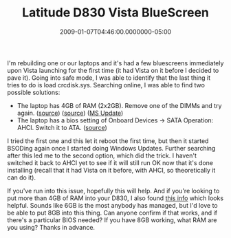 ﻿---
title: Latitude D830 Vista BlueScreen
date: "2009-01-07T04:46:00.0000000-05:00"
description: I'm rebuilding one or our laptops and it's had a few bluescreens
featuredImage: img/latitude-d830-vista-bluescreen-featured.png
---

I'm rebuilding one or our laptops and it's had a few bluescreens immediately upon Vista launching for the first time (it had Vista on it before I decided to pave it). Going into safe mode, I was able to identify that the last thing it tries to do is load crcdisk.sys. Searching online, I was able to find two possible solutions:

* The laptop has 4GB of RAM (2x2GB). Remove one of the DIMMs and try again. ([source](http://social.technet.microsoft.com/forums/en-US/itprovistasetup/thread/a2ed1ff1-3c60-4cfd-ac4e-72f22b180093/#page:2)) ([source](http://www.tomshardware.com/forum/245556-30-vista-blue-screen-p5n32-geil-4x1gb-6400-black-dragon)) ([MS Update](http://support.microsoft.com/kb/929777))
* The laptop has a bios setting of Onboard Devices -> SATA Operation: AHCI. Switch it to ATA. ([source](http://cc.msnscache.com/cache.aspx?q=latitude+d830+vista+blue+screen+%22crcdisk+sys%22&d=74491797570472&mkt=en-US&setlang=en-US&w=764c4b61,8a67f255))

I tried the first one and this let it reboot the first time, but then it started BSODing again once I started doing Windows Updates. Further searching after this led me to the second option, which did the trick. I haven't switched it back to AHCI yet to see if it will still run OK now that it's done installing (recall that it had Vista on it before, with AHCI, so theoretically it can do it).

If you've run into this issue, hopefully this will help. And if you're looking to put more than 4GB of RAM into your D830, I also found [this info](http://forum.notebookreview.com/showthread.php?s=13ad27922175cecfa61bd87b788686f1&t=267038) which looks helpful. Sounds like 6GB is the most anybody has managed, but I'd love to be able to put 8GB into this thing. Can anyone confirm if that works, and if there's a particular BIOS needed? If you have 8GB working, what RAM are you using? Thanks in advance.

